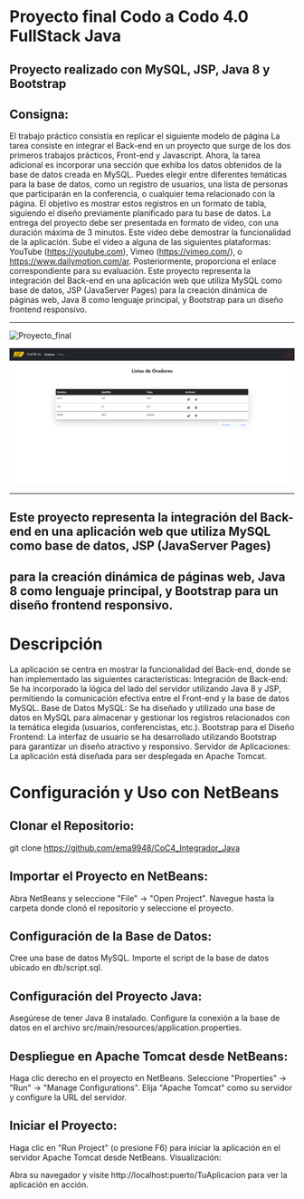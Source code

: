 #  Proyecto final Codo a Codo 4.0 FullStack Java

## Proyecto realizado con MySQL, JSP, Java 8 y Bootstrap

## Consigna:

El trabajo práctico consistía en replicar el siguiente modelo de página
La tarea consiste en integrar el Back-end en un proyecto que surge de los dos primeros trabajos prácticos, Front-end y Javascript. Ahora,
la tarea adicional es incorporar una sección que exhiba los datos obtenidos de la base de datos creada en MySQL.
Puedes elegir entre diferentes temáticas para la base de datos, como un registro de usuarios, una lista de personas que participarán en la conferencia,
o cualquier tema relacionado con la página. El objetivo es mostrar estos registros en un formato de tabla, siguiendo el diseño previamente planificado para tu base de datos.
La entrega del proyecto debe ser presentada en formato de video, con una duración máxima de 3 minutos. Este video debe demostrar la funcionalidad de la aplicación. Sube el video a alguna de las siguientes plataformas:
YouTube (https://youtube.com),
Vimeo (https://vimeo.com/),
o https://www.dailymotion.com/ar.
Posteriormente, proporciona el enlace correspondiente para su evaluación.
Este proyecto representa la integración del Back-end en una aplicación web que utiliza MySQL como base de datos,
JSP (JavaServer Pages) para la creación dinámica de páginas web, Java 8 como lenguaje principal, y Bootstrap para un diseño frontend responsivo.

<hr>

![Proyecto_final](https://github.com/ema9948/CoC4_Integrador_Java/blob/main/src/main/webapp/assets/home1.png)

![Proyecto_final](https://github.com/ema9948/CoC4_Integrador_Java/blob/main/src/main/webapp/assets/home3.png)

<hr>



## Este proyecto representa la integración del Back-end en una aplicación web que utiliza MySQL como base de datos, JSP (JavaServer Pages)
## para la creación dinámica de páginas web, Java 8 como lenguaje principal, y Bootstrap para un diseño frontend responsivo.




# Descripción
La aplicación se centra en mostrar la funcionalidad del Back-end, donde se han implementado las siguientes características:
Integración de Back-end: Se ha incorporado la lógica del lado del servidor utilizando Java 8 y JSP, permitiendo la comunicación efectiva entre el Front-end y la base de datos MySQL.
Base de Datos MySQL: Se ha diseñado y utilizado una base de datos en MySQL para almacenar y gestionar los registros relacionados con la temática elegida (usuarios, conferencistas, etc.).
Bootstrap para el Diseño Frontend: La interfaz de usuario se ha desarrollado utilizando Bootstrap para garantizar un diseño atractivo y responsivo.
Servidor de Aplicaciones: La aplicación está diseñada para ser desplegada en Apache Tomcat.
<br>

# Configuración y Uso con NetBeans

## Clonar el Repositorio:

git clone https://github.com/ema9948/CoC4_Integrador_Java


## Importar el Proyecto en NetBeans:

Abra NetBeans y seleccione "File" -> "Open Project".
Navegue hasta la carpeta donde clonó el repositorio y seleccione el proyecto.

## Configuración de la Base de Datos:

Cree una base de datos MySQL.
Importe el script de la base de datos ubicado en db/script.sql.

## Configuración del Proyecto Java:

Asegúrese de tener Java 8 instalado.
Configure la conexión a la base de datos en el archivo src/main/resources/application.properties.

## Despliegue en Apache Tomcat desde NetBeans:

Haga clic derecho en el proyecto en NetBeans.
Seleccione "Properties" -> "Run" -> "Manage Configurations".
Elija "Apache Tomcat" como su servidor y configure la URL del servidor.

## Iniciar el Proyecto:

Haga clic en "Run Project" (o presione F6) para iniciar la aplicación en el servidor Apache Tomcat desde NetBeans.
Visualización:

Abra su navegador y visite http://localhost:puerto/TuAplicacion para ver la aplicación en acción.    

  
